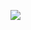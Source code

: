 ![](https://keyon-edu.oss-cn-beijing.aliyuncs.com/interview/%E6%9C%80%E5%B7%A6%E5%8C%B9%E9%85%8D.png)